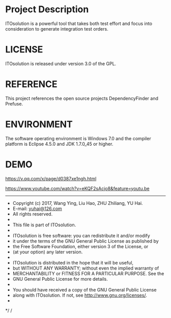 Project Description
==========================================================================================================
ITOsolution is a powerful tool that takes both test effort and focus into consideration to generate integration test orders.

LICENSE
==========================================================================================================
ITOsolution is released under version 3.0 of the GPL.

REFERENCE
===========================================================================================================
This project references the open source projects DependencyFinder and Prefuse.

ENVIRONMENT
==========================================================================================================
The software operating environment is Windows 7.0 and the compiler platform is Eclipse 4.5.0 and JDK 1.7.0_45 or higher.

DEMO
==========================================================================================================
https://v.qq.com/x/page/d0387xe1ngh.html

https://www.youtube.com/watch?v=eKQF2sAcjo8&feature=youtu.be
****************************************************
 *  Copyright (c) 2017, Wang Ying, Liu Hao, ZHU Zhiliang, YU Hai.
 *  E-mail: yuhai@126.com
 *  All rights reserved.
 *
 * This file is part of ITOsolution.
 *
 * ITOsolution is free software: you can redistribute it and/or modify
 * it under the terms of the GNU General Public License as published by
 * the Free Software Foundation, either version 3 of the License, or
 * (at your option) any later version.
 *
 * ITOsolution is distributed in the hope that it will be useful,
 * but WITHOUT ANY WARRANTY; without even the implied warranty of
 * MERCHANTABILITY or FITNESS FOR A PARTICULAR PURPOSE.  See the
 * GNU General Public License for more details.
 *
 * You should have received a copy of the GNU General Public License
 * along with ITOsolution.  If not, see <http://www.gnu.org/licenses/>.
 *
 */
/
